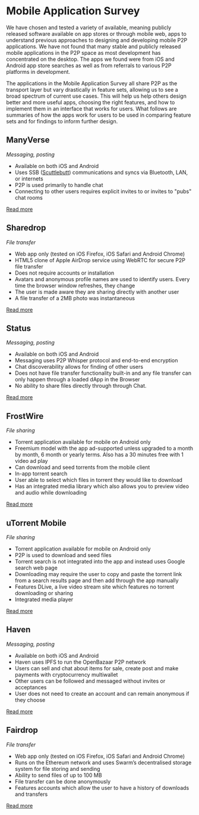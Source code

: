 # Mobile Application Survey

We have chosen and tested a variety of available, meaning publicly released software available on app stores or through mobile web, apps to understand previous approaches to designing and developing mobile P2P applications. We have not found that many stable and publicly released mobile applications in the P2P space as most development has concentrated on the desktop. The apps we found were from iOS and Android app store searches as well as from referrals to various P2P platforms in development.

The applications in the Mobile Application Survey all share P2P as the transport layer but vary drastically in feature sets, allowing us to see a broad spectrum of current use cases. This will help us help others design better and more useful apps, choosing the right features, and how to implement them in an interface that works for users. What follows are summaries of how the apps work for users to be used in comparing feature sets and for findings to inform further design.

## ManyVerse

_Messaging, posting_

* Available on both iOS and Android
* Uses SSB \([Scuttlebutt](https://www.scuttlebutt.nz)\) communications and syncs via Bluetooth, LAN, or internets
* P2P is used primarily to handle chat
* Connecting to other users requires explicit invites to or invites to "pubs" chat rooms

[Read more](manyverse.md)

## Sharedrop

_File transfer_

* Web app only \(tested on iOS Firefox, iOS Safari and Android Chrome\)
* HTML5 clone of Apple AirDrop service using WebRTC for secure P2P file transfer
* Does not require accounts or installation
* Avatars and anonymous profile names are used to identify users. Every time the browser window refreshes, they change
* The user is made aware they are sharing directly with another user
* A file transfer of a 2MB photo was instantaneous

[Read more](sharedrop.io.md)

## Status

_Messaging, posting_

* Available on both iOS and Android
* Messaging uses P2P Whisper protocol and end-to-end encryption
* Chat discoverability allows for finding of other users
* Does not have file transfer functionality built-in and any file transfer can only happen through a loaded dApp in the Browser 
* No ability to share files directly through through Chat.

[Read more](status.md)

## FrostWire

_File sharing_

* Torrent application available for mobile on Android only
* Freemium model with the app ad-supported unless upgraded to a month by month, 6 month or yearly terms. Also has a 30 minutes free with 1 video ad play
* Can download and seed torrents from the mobile client
* In-app torrent search
* User able to select which files in torrent they would like to download
* Has an integrated media library which also allows you to preview video and audio while downloading

[Read more](frostwire.md)

## uTorrent Mobile

_File sharing_

* Torrent application available for mobile on Android only
* P2P is used to download and seed files
* Torrent search is not integrated into the app and instead uses Google search web page
* Downloading may require the user to copy and paste the torrent link from a search results page and then add through the app manually
* Features DLive, a live video stream site which features no torrent downloading or sharing
* Integrated media player

[Read more](utorrent-mobile.md)

## Haven

_Messaging, posting_

* Available on both iOS and Android
* Haven uses IPFS to run the OpenBazaar P2P network
* Users can sell and chat about items for sale, create post and make payments with cryptocurrency multiwallet
* Other users can be followed and messaged without invites or acceptances
* User does not need to create an account and can remain anonymous if they choose

[Read more](haven.md)

## Fairdrop

_File transfer_

* Web app only \(tested on iOS Firefox, iOS Safari and Android Chrome\)
* Runs on the Ethereum network and uses Swarm’s decentralised storage system for file storing and sending
* Ability to send files of up to 100 MB
* File transfer can be done anonymously
* Features accounts which allow the user to have a history of downloads and transfers

[Read more](fairdrop.md)

